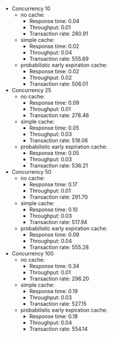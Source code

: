 * Concurrency 10
  * no cache: 
    * Response time: 0.04
    * Throughput: 0.01
    * Transaction rate: 280.91
  * simple cache:
    * Response time: 0.02
    * Throughput: 0.04
    * Transaction rate: 555.69
  * probabilistic early expiration cache:
    * Response time: 0.02
    * Throughput: 0.02
    * Transaction rate: 506.01
* Concurrency 25
  * no cache:
    * Response time: 0.09
    * Throughput: 0.01
    * Transaction rate: 278.46
  * simple cache:
    * Response time: 0.05
    * Throughput: 0.03
    * Transaction rate: 518.06
  * probabilistic early expiration cache:
    * Response time: 0.05
    * Throughput: 0.03
    * Transaction rate: 536.21
* Concurrency 50
  * no cache:
    * Response time: 0.17
    * Throughput: 0.01
    * Transaction rate: 291.70
  * simple cache:
    * Response time: 0.10
    * Throughput: 0.03
    * Transaction rate: 517.94
  * probabilistic early expiration cache:
    * Response time: 0.09
    * Throughput: 0.04
    * Transaction rate: 555.28
* Concurrency 100
  * no cache:
    * Response time: 0.34
    * Throughput: 0.01
    * Transaction rate: 296.20
  * simple cache:
    * Response time: 0.19
    * Throughput: 0.03
    * Transaction rate: 527.15
  * probabilistic early expiration cache:
    * Response time: 0.18
    * Throughput: 0.04
    * Transaction rate: 554.14
